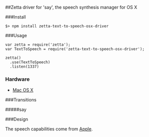 ##Zetta driver for 'say', the speech synthesis manager for OS X

###Install

```
$> npm install zetta-text-to-speech-osx-driver
```

###Usage

```
var zetta = require('zetta');
var TextToSpeech = require('zetta-text-to-speech-osx-driver');

zetta()
  .use(TextToSpeech)
  .listen(1337)
```

### Hardware

* [Mac OS X](https://www.apple.com/osx/)

###Transitions

#####say

###Design

The speech capabilities come from [Apple](https://developer.apple.com/library/mac/documentation/Darwin/Reference/ManPages/man1/say.1.html).